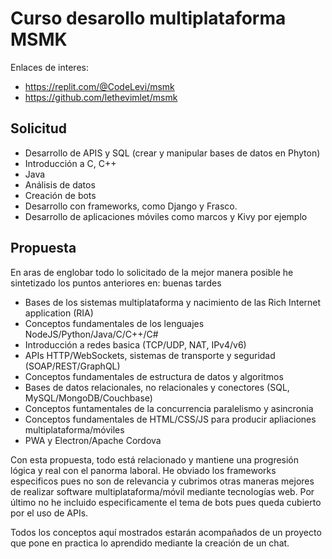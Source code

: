 # Curso desarollo multiplataforma MSMK

Enlaces de interes:
- https://replit.com/@CodeLevi/msmk
- https://github.com/lethevimlet/msmk

## Solicitud
- Desarrollo de APIS y SQL (crear y manipular bases de datos en Phyton)
- Introducción a C, C++ 
- Java 
- Análisis de datos
- Creación de bots
- Desarrollo con frameworks, como Django y Frasco. 
- Desarrollo de aplicaciones móviles como marcos y Kivy por ejemplo

## Propuesta
En aras de englobar todo lo solicitado de la mejor manera posible he sintetizado los puntos anteriores en:
buenas tardes
- Bases de los sistemas multiplataforma y nacimiento de las Rich Internet application (RIA)
- Conceptos fundamentales de los lenguajes NodeJS/Python/Java/C/C++/C#
- Introducción a redes basica (TCP/UDP, NAT, IPv4/v6)
- APIs HTTP/WebSockets, sistemas de transporte y seguridad (SOAP/REST/GraphQL)
- Conceptos fundamentales de estructura de datos y algoritmos
- Bases de datos relacionales, no relacionales y conectores (SQL, MySQL/MongoDB/Couchbase)
- Conceptos funtamentales de la concurrencia paralelismo y asincronia
- Conceptos fundamentales de HTML/CSS/JS para producir apliaciones multiplataforma/móviles
- PWA y Electron/Apache Cordova

Con esta propuesta, todo está relacionado y mantiene una progresión lógica y real con el panorma laboral. 
He obviado los frameworks especificos pues no son de relevancia y cubrimos otras maneras mejores de realizar software multiplataforma/móvil mediante tecnologías web.
Por último no he incluido especificamente el tema de bots pues queda cubierto por el uso de APIs.

Todos los conceptos aquí mostrados estarán acompañados de un proyecto que pone en practica lo aprendido mediante la creación de un chat.

